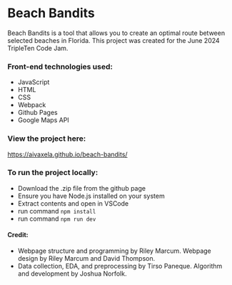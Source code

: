 # Beach Bandits

Beach Bandits is a tool that allows you to create an optimal route between selected beaches in Florida.
This project was created for the June 2024 TripleTen Code Jam. 

### Front-end technologies used:

- JavaScript
- HTML
- CSS
- Webpack
- Github Pages
- Google Maps API

### View the project here:

https://aivaxela.github.io/beach-bandits/

### To run the project locally:

- Download the .zip file from the github page
- Ensure you have Node.js installed on your system
- Extract contents and open in VSCode
- run command `npm install`
- run command `npm run dev`

#### Credit:

- Webpage structure and programming by Riley Marcum. Webpage design by Riley Marcum and David Thompson.
- Data collection, EDA, and preprocessing by Tirso Paneque. Algorithm and development by Joshua Norfolk.
